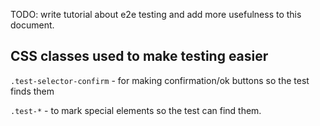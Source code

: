 TODO: write tutorial about e2e testing and add more usefulness to this document.

## CSS classes used to make testing easier

`.test-selector-confirm` - for making confirmation/ok buttons so the test finds them

`.test-*` - to mark special elements so the test can find them.
